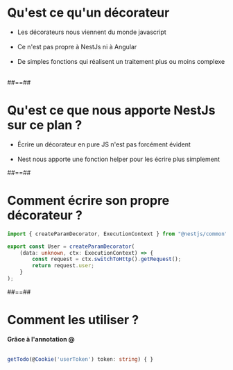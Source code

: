 # Qu'est ce qu'un décorateur

-   Les décorateurs nous viennent du monde javascript <br/><br/>
-   Ce n'est pas propre à NestJs ni à Angular <br/><br/>
-   De simples fonctions qui réalisent un traitement plus ou moins complexe <br/><br/>

##==##

# Qu'est ce que nous apporte NestJs sur ce plan ?

-   Écrire un décorateur en pure JS n'est pas forcément évident <br/><br/>
-   Nest nous apporte une fonction helper pour les écrire plus simplement

##==##

<!-- .slide: class="with-code inconsolata" -->

# Comment écrire son propre décorateur ?

```typescript
import { createParamDecorator, ExecutionContext } from "@nestjs/common";

export const User = createParamDecorator(
    (data: unknown, ctx: ExecutionContext) => {
        const request = ctx.switchToHttp().getRequest();
        return request.user;
    }
);
```

<!-- .element class="big-code" -->

##==##

<!-- .slide: class="with-code inconsolata" -->

# Comment les utiliser ?

**Grâce à l'annotation @** <br/><br/>

```typescript
getTodo(@Cookie('userToken') token: string) { }
```

<!-- .element: class="big-code" -->
